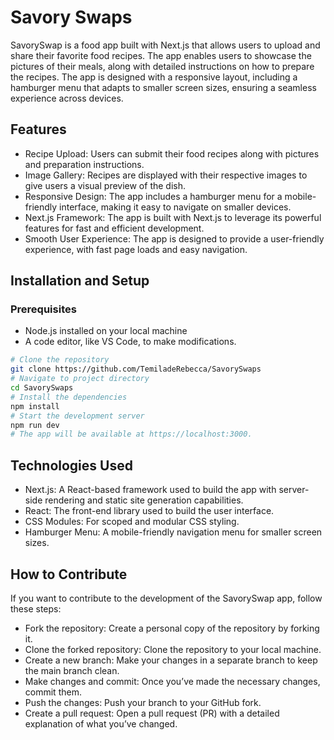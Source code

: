 # Savory Swaps

SavorySwap is a food app built with Next.js that allows users to upload and share their favorite food recipes. The app enables users to showcase the pictures of their meals, along with detailed instructions on how to prepare the recipes. The app is designed with a responsive layout, including a hamburger menu that adapts to smaller screen sizes, ensuring a seamless experience across devices.

## Features
- Recipe Upload: Users can submit their food recipes along with pictures and preparation instructions.
- Image Gallery: Recipes are displayed with their respective images to give users a visual preview of the dish.
- Responsive Design: The app includes a hamburger menu for a mobile-friendly interface, making it easy to navigate on smaller devices.
- Next.js Framework: The app is built with Next.js to leverage its powerful features for fast and efficient development.
- Smooth User Experience: The app is designed to provide a user-friendly experience, with fast page loads and easy navigation.

## Installation and Setup

### Prerequisites
- Node.js installed on your local machine
- A code editor, like VS Code, to make modifications.

``` bash
# Clone the repository
git clone https://github.com/TemiladeRebecca/SavorySwaps
# Navigate to project directory
cd SavorySwaps
# Install the dependencies
npm install
# Start the development server
npm run dev
# The app will be available at https://localhost:3000.
```
## Technologies Used
- Next.js: A React-based framework used to build the app with server-side rendering and static site generation capabilities.
- React: The front-end library used to build the user interface.
- CSS Modules: For scoped and modular CSS styling.
- Hamburger Menu: A mobile-friendly navigation menu for smaller screen sizes.

## How to Contribute
If you want to contribute to the development of the SavorySwap app, follow these steps:

- Fork the repository: Create a personal copy of the repository by forking it.
- Clone the forked repository: Clone the repository to your local machine.
- Create a new branch: Make your changes in a separate branch to keep the main branch clean.
- Make changes and commit: Once you’ve made the necessary changes, commit them.
- Push the changes: Push your branch to your GitHub fork.
- Create a pull request: Open a pull request (PR) with a detailed explanation of what you’ve changed.
